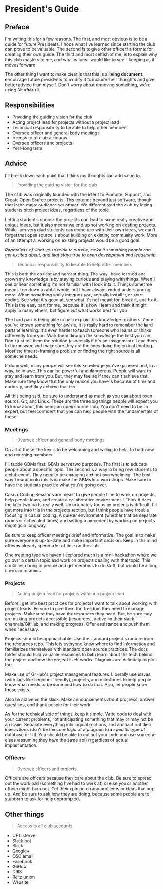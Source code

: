 # President's Guide

## Preface

I'm writing this for a few reasons. The first, and most obvious is to be a guide for future Presidents. I hope what I've learned since starting the club can prove to be valuable. The second is to give other officers a format for creating their own guide. The third and most selfish of me, is to explain why this club masters to me, and what values I would like to see it keeping as it moves forward. 

The other thing I want to make clear is that this is a **living document**. I encourage future presidents to modify it to include their thoughts and give better advice than myself. Don't worry about removing something, we're using Git after all. 

## Responsibilities

- Providing the guiding vision for the club
- Acting project lead for projects without a project lead
- Technical responsibility to be able to help other members
- Oversee officer and general body meetings
- Access to all club accounts
- Oversee officers and projects
- Year-long term

## Advice

I'll break down each point that I think my thoughts can add value to.

> Providing the guiding vision for the club

The club was originally founded with the intent to Promote, Support, and Create Open Source projects. This extends beyond just software, though that is the major audience we attract. We differentiated the club by letting students pitch project ideas, regardless of the topic. 

Letting student's choose the projects can lead to some really creative and unique ideas, but it also means we end up not working on existing projects. While I am very glad students can come upo with their own ideas, we can't forget that open source is about building on existing community work. More of an attempt at working on existing projects would be a good goal.

_Regardless of what you decide to pursue, make it something people can get excited about, and that stays true to open development and leadership._

> Technical responsibility to be able to help other members

This is both the easiest and hardest thing. The way I have learned and grown my knowledge is by staying curious and playing with things. When I see or hear something I'm not familiar with I look into it. Things sometime means I go down a rabbit whole, but I have always ended understanding more. When something really intrigues you, actually install it, or start coding. See what it's good at, see what it's not meant for, break it, and fix it. This is the easy part for me, because it is how I learn and think it might apply to many others, but figure out what works best for you.

The hard part is being able to help explain this knowledge to others. Once you've known something for awhile, it is really hard to remember the hard parts of learning. It's even harder to teach someone who learns or thinks differently from you. Walk them through the knowledge the best you can. Don't just tell them the solution (especially if it's an assignment). Lead them to the answer, and make sure they are the ones doing the critical thinking. Most the time re-framing a problem or finding the right source is all someone needs.

If done well, many people will see this knowledge you've gathered and, in a way, be in awe. This can be powerful and dangerous. People will want to stay and learn from you. But, they may feel as if they can't achieve that. Make sure they know that the only reason you have is because of time and curiosity, and they achieve that too. 

All this being said, be sure to understand as much as you can about open source, Git, and Linux. These are the three big things people will expect you to know about, this being an open source club. You don't need to be an expert, but feel confident that you can help people with the fundamentals of these. 

### Meetings

> Oversee officer and general body meetings

On all of these, the key is to be welcoming and willing to help, to both new and returning members.

I'll tackle GBMs first. GBMs serve two purposes. The first is to educate people about a specific topic. The second is a way to bring new students to a club event. They need to be engaging and not overwhelming. The best way I found to do this is to make the GBMs into workshops. Make sure to have the students practice what you're going over. 

Casual Coding Sessions are meant to give people time to work on projects, help people learn, and create a collaborative environment. I Think it does the later two parts really well. Unfortunately focus on projects is difficult. I'll get more into this in the projects section, but I think people have trouble focusing in casual coding. A quieter environment (whether that be separate rooms or scheduled times) and setting a precedent by working on projects might go a long way.

Be sure to keep officer meetings brief and informative. The goal is to make sure everyone is up-to-date and make important decision. Keep in the mind officers already spend a lot of time on the club.

One meeting type we haven't explored much is a mini-hackathon where we go over a certain topic and work on projects dealing with that topic. This could help bring in people and get members to do stuff, but would be a long time commitment. 

### Projects

> Acting project lead for projects without a project lead

Before I get into best practices for projects I want to talk about working with project leads. Be sure to give them the freedom they need to manage projects. Make sure they have the resources they need. But, be sure they are making projects accessible (resources), active on their slack channels/GitHub, and making progress. Offer assistance and push them when necessary.

Projects should be approachable. Use the standard project structure from the resources repo. This lets everyone know where to find information and familiarizes themselves with standard open source practices. The docs folder should hold valuable resources to both learn about the tech behind the project and how the project itself works. Diagrams are definitely as plus too. 

Make use of GitHub's project management features. Liberally use issues (with tags like beginner friendly), projects, and milestones to help people know what needs to be done and how to do that. Also, let people know these exists. 

Also be active on the slack. Make announcements about progress, answer questions, and thank people for their work. 

As for the technical side of things, keep it simple. Write code to deal with your current problems, not anticipating something that may or may not be an issue. Separate everything into logical sections, and abstract out their interactions (don't tie the core logic of a program to a specific type of database or UI). You should be able to cut out your code and use someone elses (assuming they have the same api) regardless of actual implementation.  

### Officers

> Oversee officers and projects

Officers are officers because they care about the club. Be sure to spread out the workload (something I've had to work at) or else you or another officer might burn out. Get their opinion on any problems or ideas that pop up. And be sure to ask how they are doing, because some people are to stubborn to ask for help unprompted. 

## Other things

> Access to all club accounts

- UF Listerver
- Slack bot
- Slack
- Google+
- OSC email
- Facebook
- GitHub
- DIBS
- Reitz union 
- Website